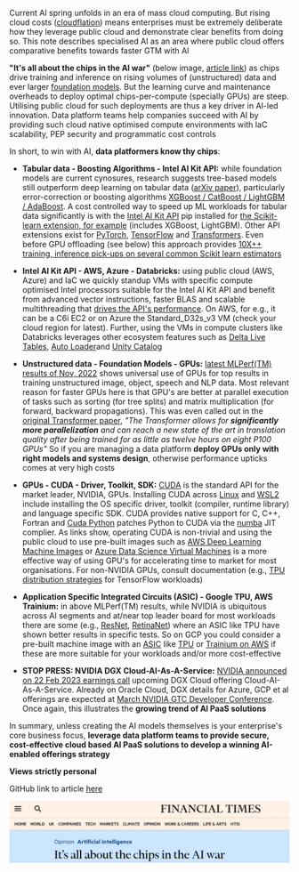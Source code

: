 Current AI spring unfolds in an era of mass cloud computing. But rising cloud costs ([cloudflation](https://www.forbes.com/sites/forbestechcouncil/2023/02/23/three-tips-to-navigate-cloud-flation/)) means enterprises must be extremely deliberate how they leverage public cloud and demonstrate clear benefits from doing so. This note describes specialised AI as an area where public cloud offers comparative benefits towards faster GTM with AI 

**"It's all about the chips in the AI war"** (below image, [article link](https://www.ft.com/content/0a16c45f-5739-43ad-abdc-1b91afa83e0d)) as chips drive training and inference on rising volumes of (unstructured) data and ever larger [foundation models](https://en.wikipedia.org/wiki/Foundation_models). But the learning curve and maintenance overheads to deploy optimal chips-per-compute (specially GPUs) are steep. Utilising public cloud for such deployments are thus a key driver in AI-led innovation. Data platform teams help companies succeed with AI by providing such cloud native optimised compute environments with IaC scalability, PEP security and programmatic cost controls  

In short, to win with AI, **data platformers know thy chips**: 

- **Tabular data - Boosting Algorithms - Intel AI Kit API:** while foundation models are current cynosures, research suggests tree-based models still outperform deep learning on tabular data ([arXiv paper](https://arxiv.org/abs/2207.08815)), particularly error-correction or boosting algorithms [XGBoost / CatBoost / LightGBM / AdaBoost](https://www.geeksforgeeks.org/gradientboosting-vs-adaboost-vs-xgboost-vs-catboost-vs-lightgbm/). A cost controlled way to speed up ML workloads for tabular data significantly is with the [Intel AI Kit API](https://www.intel.com/content/www/us/en/developer/tools/oneapi/ai-analytics-toolkit.html#gs.qdpxi0) pip installed for [the Scikit-learn extension, for example](https://pypi.org/project/scikit-learn-intelex/) (includes XGBoost, LightGBM). Other API extensions exist for [PyTorch](https://pypi.org/project/intel-extension-for-pytorch/), [TensorFlow](https://pypi.org/project/intel-extension-for-tensorflow/) and [Transformers](https://pypi.org/project/intel-extension-for-transformers/). Even before GPU offloading (see below) this approach provides [10X++ training, inference pick-ups on several common Scikit learn estimators](https://github.com/intel/scikit-learn-intelex#-acceleration) 

- **Intel AI Kit API - AWS, Azure - Databricks:** using public cloud (AWS, Azure) and IaC we quickly standup VMs with specific compute optimised Intel processors suitable for the Intel AI Kit API and benefit from advanced vector instructions, faster BLAS and scalable multithreading that [drives the API's performance](https://www.intel.com/content/www/us/en/developer/tools/oneapi/onedal.html#gs.r3jyga). On AWS, for e.g., it can be a C6i EC2 or on Azure the Standard_D32s_v3 VM (check your cloud region for latest). Further, using the VMs in compute clusters like Databricks leverages other ecosystem features such as [Delta Live Tables](https://www.databricks.com/product/delta-live-tables), [Auto Loader](https://learn.microsoft.com/en-us/azure/databricks/ingestion/auto-loader/)and [Unity Catalog](https://www.databricks.com/product/unity-catalog)  

- **Unstructured data - Foundation Models - GPUs:** [latest MLPerf(TM) results of Nov, 2022](https://mlcommons.org/en/training-normal-21/) shows universal use of GPUs for top results in training unstructured image, object, speech and NLP data. Most relevant reason for faster GPUs here is that GPU's are better at parallel execution of tasks such as sorting (for tree splits) and matrix multiplication (for forward, backward propagations). This was even called out in the [original Transformer paper](https://arxiv.org/abs/1706.03762), *"The Transformer allows for **significantly more parallelization** and can reach a new state of the art in translation quality after being trained for as little as twelve hours on eight P100 GPUs"* So if you are managing a data platform **deploy GPUs only with right models and systems design**, otherwise performance upticks comes at very high costs 

- **GPUs - CUDA - Driver, Toolkit, SDK:** [CUDA](https://en.wikipedia.org/wiki/CUDA) is the standard API for the market leader, NVIDIA, GPUs. Installing CUDA across [Linux](https://docs.nvidia.com/cuda/cuda-installation-guide-linux/index.html) and [WSL2](https://docs.nvidia.com/cuda/wsl-user-guide/index.html#getting-started-with-cuda-on-wsl) include installing the OS specific driver, toolkit (compiler, runtime library) and language specific SDK. CUDA provides native support for C, C++, Fortran and [Cuda Python](https://developer.nvidia.com/how-to-cuda-python) patches Python to CUDA via the [numba](https://numba.pydata.org/) JIT complier. As links show, operating CUDA is non-trivial and using the public cloud to use pre-built images such as [AWS Deep Learning Machine Images](https://aws.amazon.com/machine-learning/amis/) or [Azure Data Science Virtual Machines](https://azure.microsoft.com/en-us/products/virtual-machines/data-science-virtual-machines/) is a more effective way of using GPU's for accelerating time to market for most organisations. For non-NVIDIA GPUs, consult documentation (e.g., [TPU distribution strategies](https://www.tensorflow.org/guide/tpu#distribution_strategies) for TensorFlow workloads)

- **Application Specific Integrated Circuits (ASIC) - Google TPU, AWS Trainium:** in above MLPerf(TM) results, while NVIDIA is ubiquitous across AI segments and at/near top leader board for most workloads there are some (e.g., [ResNet](https://en.wikipedia.org/wiki/Residual_neural_network), [RetinaNet](https://paperswithcode.com/method/retinanet)) where an ASIC like TPU have shown better results in specific tests. So on GCP you could consider a pre-built machine image with an [ASIC](https://en.wikipedia.org/wiki/Application-specific_integrated_circuit) like [TPU](https://cloud.google.com/tpu/docs/tpus) or [Trainium on AWS](https://aws.amazon.com/machine-learning/trainium/) if these are more suitable for your workloads and/or more cost-effective 

- **STOP PRESS: NVIDIA DGX Cloud-AI-As-A-Service:** [NVIDIA announced on 22 Feb 2023 earnings call](https://www.crn.com/news/components-peripherals/nvidia-teases-dgx-cloud-ai-as-a-service-as-earnings-wow-wall-street) upcoming DGX Cloud offering Cloud-AI-As-A-Service. Already on Oracle Cloud, DGX details for Azure, GCP et al offerings are expected at [March NVIDIA GTC Developer Conference](https://www.nvidia.com/gtc/). Once again, this illustrates the **growing trend of AI PaaS solutions**  

In summary, unless creating the AI models themselves is your enterprise's core business focus, **leverage data platform teams to provide secure, cost-effective cloud based AI PaaS solutions to develop a winning AI-enabled offerings strategy** 

**Views strictly personal**

GitHub link to article [here](https://github.com/shanlodh/pragmaticdataplatformer/blob/main/004_KnowThyChips/KnowThyChips.md)

<p align="center">
  <img src="https://github.com/shanlodh/pragmaticdataplatformer/blob/main/004_KnowThyChips/Images/ChipsInAI.jpg" />
</p>